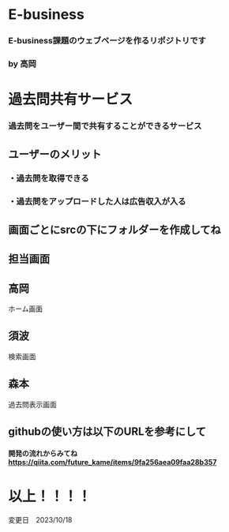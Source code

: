 # E-business
### E-business課題のウェブページを作るリポジトリです
### by 高岡
# 過去問共有サービス
### 過去問をユーザー間で共有することができるサービス
## ユーザーのメリット 
### ・過去問を取得できる
### ・過去問をアップロードした人は広告収入が入る
## 画面ごとにsrcの下にフォルダーを作成してね
## 担当画面
## 高岡
ホーム画面
## 須波
検索画面
## 森本
過去問表示画面
## githubの使い方は以下のURLを参考にして
#### 開発の流れからみてね　https://qiita.com/future_kame/items/9fa256aea09faa28b357
#### 

# 以上！！！！
変更日　2023/10/18


